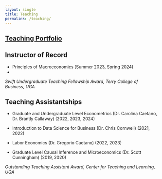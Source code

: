 ```yaml
---
layout: single
title: Teaching
permalink: /teaching/
---
```


## [Teaching Portfolio](https://drive.google.com/file/d/1x9Jlu39607Ee7UI4EVteWWh0vUGkGwHr/view?usp=sharing)

## Instructor of Record

* Principles of Macroeconomics (Summer 2023, Spring 2024)
* 
_Swift Undergraduate Teaching Fellowship Award, Terry College of Business, UGA_

## Teaching Assistantships

* Graduate and Undergraduate Level Econometrics (Dr. Carolina Caetano, Dr. Brantly Callaway) (2022, 2023, 2024)

* Introduction to Data Science for Business (Dr. Chris Cornwell) (2021, 2022)
  
* Labor Economics (Dr. Gregorio Caetano) (2022, 2023)

* Graduate Level Causal Inference and Microeconomics (Dr. Scott Cunningham) (2019, 2020)

_Outstanding Teaching Assistant Award, Center for Teaching and Learning, UGA_
